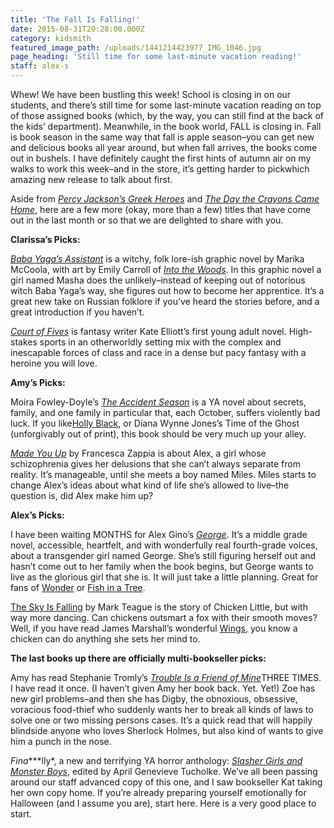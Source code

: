 ```yaml
---
title: 'The Fall Is Falling!'
date: 2015-08-31T20:28:00.000Z
category: kidsmith
featured_image_path: /uploads/1441214423977_IMG_1046.jpg
page_heading: 'Still time for some last-minute vacation reading!'
staff: alex-s
---
```


Whew! We have been bustling this week! School is closing in on our students, and there’s still time for some last-minute vacation reading on top of those assigned books (which, by the way, you can still find at the back of the kids’ department). Meanwhile, in the book world, FALL is closing in. Fall is book season in the same way that fall is apple season–you can get new and delicious books all year around, but when fall arrives, the books come out in bushels. I have definitely caught the first hints of autumn air on my walks to work this week–and in the store, it’s getting harder to pickwhich amazing new release to talk about first.

Aside from *[Percy Jackson’s Greek Heroes](https://www.brooklinebooksmith-shop.com/book/9781423183655)* and *[The Day the Crayons Came Home](https://www.brooklinebooksmith-shop.com/book/9780399172755)*, here are a few more (okay, more than a few) titles that have come out in the last month or so that we are delighted to share with you.

**Clarissa’s Picks:**

[*Baba Yaga’s Assistant*](https://www.brooklinebooksmith-shop.com/book/9780763669614) is a witchy, folk lore-ish graphic novel by Marika McCoola, with art by Emily Carroll of [*Into the Woods*](https://www.brooklinebooksmith-shop.com/book/9781442465961). In this graphic novel a girl named Masha does the unlikely–instead of keeping out of notorious witch Baba Yaga’s way, she figures out how to become her apprentice. It’s a great new take on Russian folklore if you’ve heard the stories before, and a great introduction if you haven’t.

*[Court of Fives](https://www.brooklinebooksmith-shop.com/book/9780316364195)* is fantasy writer Kate Elliott’s first young adult novel. High-stakes sports in an otherworldly setting mix with the complex and inescapable forces of class and race in a dense but pacy fantasy with a heroine you will love.

**Amy’s Picks:**

Moira Fowley-Doyle’s [*The Accident Season*](https://www.brooklinebooksmith-shop.com/book/9780525429487) is a YA novel about secrets, family, and one family in particular that, each October, suffers violently bad luck. If you like[Holly Black](https://www.brooklinebooksmith-shop.com/search/site/holly%20black), or Diana Wynne Jones’s Time of the Ghost (unforgivably out of print), this book should be very much up your alley.

[*Made You Up*](https://www.brooklinebooksmith-shop.com/book/9780062290106) by Francesca Zappia is about Alex, a girl whose schizophrenia gives her delusions that she can’t always separate from reality. It’s manageable, until she meets a boy named Miles. Miles starts to change Alex’s ideas about what kind of life she’s allowed to live–the question is, did Alex make him up?

**Alex’s Picks:**

I have been waiting MONTHS for Alex Gino’s [*George*](https://www.brooklinebooksmith-shop.com/book/9780545812542). It’s a middle grade novel, accessible, heartfelt, and with wonderfully real fourth-grade voices, about a transgender girl named George. She’s still figuring herself out and hasn’t come out to her family when the book begins, but George wants to live as the glorious girl that she is. It will just take a little planning. Great for fans of [Wonder](https://www.brooklinebooksmith-shop.com/book/9780375869020) or [Fish in a Tree](https://www.brooklinebooksmith-shop.com/book/9780399162596).

[The Sky Is Falling](https://www.brooklinebooksmith-shop.com/book/9780545632171) by Mark Teague is the story of Chicken Little, but with way more dancing. Can chickens outsmart a fox with their smooth moves? Well, if you have read James Marshall’s wonderful [Wings](https://www.brooklinebooksmith-shop.com/book/9780618316595), you know a chicken can do anything she sets her mind to.

**The last books up there are officially multi-bookseller picks:**

Amy has read Stephanie Tromly’s [*Trouble Is a Friend of Mine*](https://www.brooklinebooksmith-shop.com/book/9780525428404)THREE TIMES. I have read it once. (I haven’t given Amy her book back. Yet. Yet!) Zoe has new girl problems–and then she has Digby, the obnoxious, obsessive, voracious food-thief who suddenly wants her to break all kinds of laws to solve one or two missing persons cases. It’s a quick read that will happily blindside anyone who loves Sherlock Holmes, but also kind of wants to give him a punch in the nose.

*Fina**\*\*lly*, a new and terrifying YA horror anthology: [*Slasher Girls and Monster Boys*](https://www.brooklinebooksmith-shop.com/book/9780803741737), edited by April Genevieve Tucholke. We’ve all been passing around our staff advanced copy of this one, and I saw bookseller Kat taking her own copy home. If you’re already preparing yourself emotionally for Halloween (and I assume you are), start here. Here is a very good place to start.